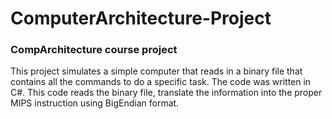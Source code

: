 # ComputerArchitecture-Project
### CompArchitecture course project

This project simulates a simple computer that reads in a binary file that contains all the commands to do a specific task. The code was written in C#. This code reads the binary file, translate the information into the proper MIPS instruction using BigEndian format.

